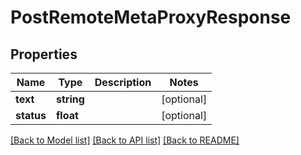 # PostRemoteMetaProxyResponse

## Properties
Name | Type | Description | Notes
------------ | ------------- | ------------- | -------------
**text** | **string** |  | [optional] 
**status** | **float** |  | [optional] 

[[Back to Model list]](../README.md#documentation-for-models) [[Back to API list]](../README.md#documentation-for-api-endpoints) [[Back to README]](../README.md)


